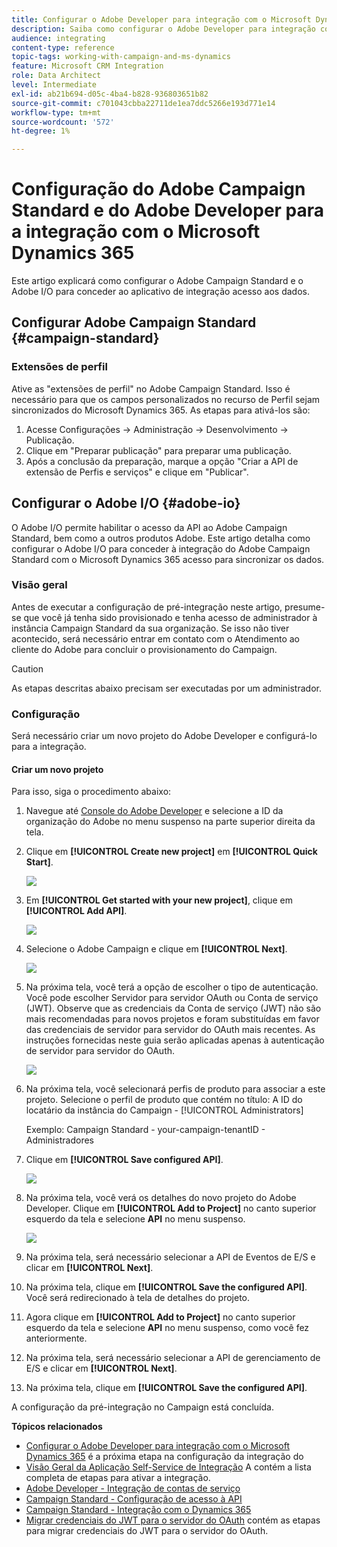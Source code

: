 ```yaml
---
title: Configurar o Adobe Developer para integração com o Microsoft Dynamics 365
description: Saiba como configurar o Adobe Developer para integração com o Microsoft Dynamics 365
audience: integrating
content-type: reference
topic-tags: working-with-campaign-and-ms-dynamics
feature: Microsoft CRM Integration
role: Data Architect
level: Intermediate
exl-id: ab21b694-d05c-4ba4-b828-936803651b82
source-git-commit: c701043cbba22711de1ea7ddc5266e193d771e14
workflow-type: tm+mt
source-wordcount: '572'
ht-degree: 1%

---
```


# Configuração do Adobe Campaign Standard e do Adobe Developer para a integração com o Microsoft Dynamics 365

Este artigo explicará como configurar o Adobe Campaign Standard e o Adobe I/O para conceder ao aplicativo de integração acesso aos dados.

## Configurar Adobe Campaign Standard {#campaign-standard}

### Extensões de perfil

Ative as &quot;extensões de perfil&quot; no Adobe Campaign Standard.   Isso é necessário para que os campos personalizados no recurso de Perfil sejam sincronizados do Microsoft Dynamics 365.   As etapas para ativá-los são:

1. Acesse Configurações -> Administração -> Desenvolvimento -> Publicação.
1. Clique em &quot;Preparar publicação&quot; para preparar uma publicação.
1. Após a conclusão da preparação, marque a opção &quot;Criar a API de extensão de Perfis e serviços&quot; e clique em &quot;Publicar&quot;.

## Configurar o Adobe I/O {#adobe-io}

O Adobe I/O permite habilitar o acesso da API ao Adobe Campaign Standard, bem como a outros produtos Adobe.   Este artigo detalha como configurar o Adobe I/O para conceder à integração do Adobe Campaign Standard com o Microsoft Dynamics 365 acesso para sincronizar os dados.

### Visão geral

Antes de executar a configuração de pré-integração neste artigo, presume-se que você já tenha sido provisionado e tenha acesso de administrador à instância Campaign Standard da sua organização.  Se isso não tiver acontecido, será necessário entrar em contato com o Atendimento ao cliente do Adobe para concluir o provisionamento do Campaign.

>[!CAUTION]
>
>As etapas descritas abaixo precisam ser executadas por um administrador.

### Configuração

Será necessário criar um novo projeto do Adobe Developer e configurá-lo para a integração.

#### Criar um novo projeto

Para isso, siga o procedimento abaixo:

1. Navegue até [Console do Adobe Developer](https://console.adobe.io/home#) e selecione a ID da organização do Adobe no menu suspenso na parte superior direita da tela.

1. Clique em **[!UICONTROL Create new project]** em **[!UICONTROL Quick Start]**.

   ![](assets/adobeIO1.png)

1. Em **[!UICONTROL Get started with your new project]**, clique em **[!UICONTROL Add API]**.

   ![](assets/adobeIO2.png)

1. Selecione o Adobe Campaign e clique em **[!UICONTROL Next]**.

   ![](assets/adobeIO3.png)

1. Na próxima tela, você terá a opção de escolher o tipo de autenticação. Você pode escolher Servidor para servidor OAuth ou Conta de serviço (JWT). Observe que as credenciais da Conta de serviço (JWT) não são mais recomendadas para novos projetos e foram substituídas em favor das credenciais de servidor para servidor do OAuth mais recentes. As instruções fornecidas neste guia serão aplicadas apenas à autenticação de servidor para servidor do OAuth.

   ![](assets/adobeIO4.png)

1. Na próxima tela, você selecionará perfis de produto para associar a este projeto. Selecione o perfil de produto que contém no título: A ID do locatário da instância do Campaign - [!UICONTROL Administrators]

   Exemplo: Campaign Standard - your-campaign-tenantID - Administradores

1. Clique em **[!UICONTROL Save configured API]**.

   ![](assets/adobeIO5.png)

1. Na próxima tela, você verá os detalhes do novo projeto do Adobe Developer. Clique em **[!UICONTROL Add to Project]** no canto superior esquerdo da tela e selecione **API** no menu suspenso.

   ![](assets/adobeIO6.png)

1. Na próxima tela, será necessário selecionar a API de Eventos de E/S e clicar em **[!UICONTROL Next]**.

1. Na próxima tela, clique em **[!UICONTROL Save the configured API]**.  Você será redirecionado à tela de detalhes do projeto.

1. Agora clique em **[!UICONTROL Add to Project]** no canto superior esquerdo da tela e selecione **API** no menu suspenso, como você fez anteriormente.

1. Na próxima tela, será necessário selecionar a API de gerenciamento de E/S e clicar em **[!UICONTROL Next]**.

1. Na próxima tela, clique em **[!UICONTROL Save the configured API]**.

A configuração da pré-integração no Campaign está concluída.

**Tópicos relacionados**

* [Configurar o Adobe Developer para integração com o Microsoft Dynamics 365](../../integrating/using/d365-acs-configure-adobe-io.md) é a próxima etapa na configuração da integração do
* [Visão Geral da Aplicação Self-Service de Integração](../../integrating/using/d365-acs-self-service-app-quick-start-guide.md) A contém a lista completa de etapas para ativar a integração.
* [Adobe Developer - Integração de contas de serviço](https://developer.adobe.com/developer-console/docs/guides/#!AdobeDocs/adobeio-auth/master/AuthenticationOverview/ServiceAccountIntegration.md)
* [Campaign Standard - Configuração de acesso à API](../../api/using/setting-up-api-access.md)
* [Campaign Standard - Integração com o Dynamics 365](../../integrating/using/d365-acs-configure-d365.md)
* [Migrar credenciais do JWT para o servidor do OAuth](../../integrating/using/d365-acs-self-service-app-migrate-credentials.md) contém as etapas para migrar credenciais do JWT para o servidor do OAuth.
